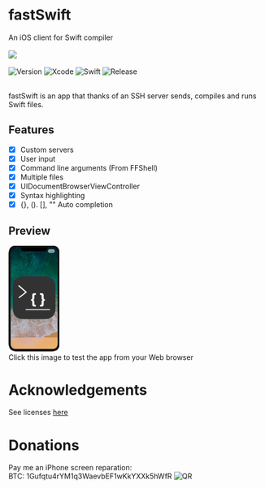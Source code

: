 # fastSwift

An iOS client for Swift compiler
<br/><br/>
<img src="http://coldg.ddns.net/wp-content/uploads/2017/05/fastSwift-1.png" width="100px">
<br/>

![Version](https://img.shields.io/badge/iOS-11.0%2B-blue.svg?style=flat) 
![Xcode](https://img.shields.io/badge/Xcode-9-blue.svg?style=flat)
![Swift](https://img.shields.io/badge/Swift-4-blue.svg?style=flat)
![Release](https://img.shields.io/badge/Release-Coming%20soon%20in%20App%20Store-orange.svg?style=flat)
<br/>
<br/>

fastSwift is an app that thanks of an SSH server sends, compiles and runs Swift files.

## Features
- [x] Custom servers
- [x] User input
- [x] Command line arguments (From FFShell)
- [x] Multiple files
- [x] UIDocumentBrowserViewController
- [x] Syntax highlighting
- [x] {}, (). [], "" Auto completion

## Preview
<a href="http://coldg.ddns.net:83/test.html"><img src="https://raw.githubusercontent.com/ColdGrub1384/fastSwift/master/preview.png" width="100px"></a><br/>
Click this image to test the app from your Web browser


# Acknowledgements
See licenses [here](https://github.com/ColdGrub1384/fastSwift/blob/master/Pods/Target%20Support%20Files/Pods-fastSwift/Pods-fastSwift-acknowledgements.markdown)

# Donations
Pay me an iPhone screen reparation:</br>
BTC: 1Gufqtu4rYM1q3WaevbEF1wKkYXXk5hWfR
![QR](http://coldg.ddns.net/donate.jpeg)
